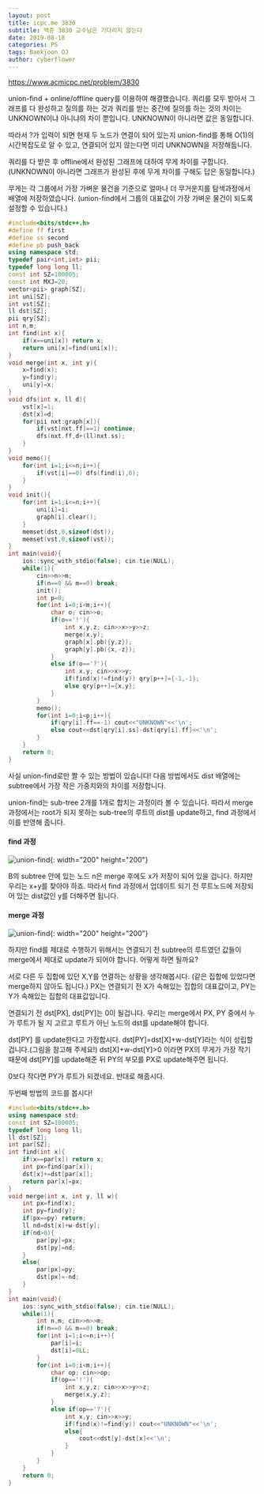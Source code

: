 ```yaml
---
layout: post
title: icpc.me 3830
subtitle: 백준 3830 교수님은 기다리지 않는다
date: 2019-08-18
categories: PS
tags: Baekjoon OJ
author: cyberflower
---
```


<https://www.acmicpc.net/problem/3830>

union-find + online/offline query를 이용하여 해결했습니다. 쿼리를 모두 받아서 그래프를 다 완성하고 질의를 하는 것과 쿼리를 받는 중간에 질의를 하는 것의 차이는 UNKNOWN이냐 아니냐의 차이 뿐입니다. UNKNOWN이 아니라면 값은 동일합니다.

따라서 ?가 입력이 되면 현재 두 노드가 연결이 되어 있는지 union-find를 통해 O(1)의 시간복잡도로 알 수 있고, 연결되어 있지 않는다면 미리 UNKNOWN을 저장해둡니다.

쿼리를 다 받은 후 offline에서 완성된 그래프에 대하여 무게 차이를 구합니다. (UNKNOWN이 아니라면 그래프가 완성된 후에 무게 차이를 구해도 답은 동일합니다.)

무게는 각 그룹에서 가장 가벼운 물건을 기준으로 얼마나 더 무거운지를 탐색과정에서 배열에 저장하였습니다. (union-find에서 그룹의 대표값이 가장 가벼운 물건이 되도록 설정할 수 있습니다.)  

```cpp
#include<bits/stdc++.h>
#define ff first
#define ss second
#define pb push_back
using namespace std;
typedef pair<int,int> pii;
typedef long long ll;
const int SZ=100005;
const int MXJ=20;
vector<pii> graph[SZ];
int uni[SZ];
int vst[SZ];
ll dst[SZ];
pii qry[SZ];
int n,m;
int find(int x){
	if(x==uni[x]) return x;
	return uni[x]=find(uni[x]);
}
void merge(int x, int y){
	x=find(x);
	y=find(y);
	uni[y]=x;
}
void dfs(int x, ll d){
	vst[x]=1;
	dst[x]=d;
	for(pii nxt:graph[x]){
		if(vst[nxt.ff]==1) continue;
		dfs(nxt.ff,d+(ll)nxt.ss);
	}
}
void memo(){
	for(int i=1;i<=n;i++){
		if(vst[i]==0) dfs(find(i),0);
	}
}
void init(){
	for(int i=1;i<=n;i++){
		uni[i]=i;
		graph[i].clear();
	}
	memset(dst,0,sizeof(dst));
	memset(vst,0,sizeof(vst));
}
int main(void){
	ios::sync_with_stdio(false); cin.tie(NULL);
	while(1){
		cin>>n>>m;
		if(n==0 && m==0) break;
		init();
		int p=0;
		for(int i=0;i<m;i++){
			char o; cin>>o;
			if(o=='!'){
				int x,y,z; cin>>x>>y>>z;
				merge(x,y);
				graph[x].pb({y,z});
				graph[y].pb({x,-z});
			}
			else if(o=='?'){
				int x,y; cin>>x>>y;
				if(find(x)!=find(y)) qry[p++]={-1,-1};
				else qry[p++]={x,y};
			}
		}
		memo();
		for(int i=0;i<p;i++){
			if(qry[i].ff==-1) cout<<"UNKNOWN"<<'\n';
			else cout<<dst[qry[i].ss]-dst[qry[i].ff]<<'\n';
		}
	}
	return 0;
}
```
사실 union-find로만 짤 수 있는 방법이 있습니다! 다음 방법에서도 dist 배열에는 subtree에서 가장 작은 가중치와의 차이를 저장합니다.

union-find는 sub-tree 2개를 1개로 합치는 과정이라 볼 수 있습니다. 따라서 merge 과정에서는 root가 되지 못하는 sub-tree의 루트의 dist를 update하고, find 과정에서 이를 반영해 줍니다.

#### find 과정

![union-find](/img/2019-08-18-icpc3830-1.png){: width="200" height="200"}

B의 subtree 안에 있는 노드 n은 merge 후에도 x가 저장이 되어 있을 겁니다. 하지만 우리는 x+y를 찾아야 하죠. 따라서 find 과정에서 업데이트 되기 전 루트노드에 저장되어 있는 dist값인 y를 더해주면 됩니다.

#### merge 과정

![union-find](/img/2019-08-18-icpc3830-2.png){: width="200" height="200"}

하지만 find를 제대로 수행하기 위해서는 연결되기 전 subtree의 루트였던 값들이 merge에서 제대로 update가 되어야 합니다. 어떻게 하면 될까요?

서로 다른 두 집합에 있던 X,Y를 연결하는 상황을 생각해봅시다. (같은 집합에 있었다면 merge하지 않아도 됩니다.) PX는 연결되기 전 X가 속해있는 집합의 대표값이고, PY는 Y가 속해있는 집합의 대표값입니다.

연결되기 전 dst[PX], dst[PY]는 0이 될겁니다. 우리는 merge에서 PX, PY 중에서 누가 루트가 될 지 고르고 루트가 아닌 노드의 dst를 update해야 합니다.

dst[PY] 를 update한다고 가정합시다. dst[PY]=dst[X]+w-dst[Y]라는 식이 성립할 겁니다.(그림을 참고해 주세요!) dst[X]+w-dst[Y]>0 이라면 PX의 무게가 가장 작기 때문에 dst[PY]를 update해준 뒤
PY의 부모를 PX로 update해주면 됩니다.

0보다 작다면 PY가 루트가 되겠네요. 반대로 해줍시다.

두번째 방법의 코드를 봅시다!

```cpp
#include<bits/stdc++.h>
using namespace std;
const int SZ=100005;
typedef long long ll;
ll dst[SZ];
int par[SZ];
int find(int x){
	if(x==par[x]) return x;
	int px=find(par[x]);
	dst[x]+=dst[par[x]];
	return par[x]=px;
}
void merge(int x, int y, ll w){
	int px=find(x);
	int py=find(y);
	if(px==py) return;
	ll nd=dst[x]+w-dst[y];
	if(nd>0){
		par[py]=px;
		dst[py]=nd;
	}
	else{
		par[px]=py;
		dst[px]=-nd;
	}
}
int main(void){
	ios::sync_with_stdio(false); cin.tie(NULL);
	while(1){
		int n,m; cin>>n>>m;
		if(n==0 && m==0) break;
		for(int i=1;i<=n;i++){
			par[i]=i;
			dst[i]=0LL;
		}
		for(int i=0;i<m;i++){
			char op; cin>>op;
			if(op=='!'){
				int x,y,z; cin>>x>>y>>z;
				merge(x,y,z);
			}
			else if(op=='?'){
				int x,y; cin>>x>>y;
				if(find(x)!=find(y)) cout<<"UNKNOWN"<<'\n';
				else{
					cout<<dst[y]-dst[x]<<'\n';
				}
			}			
		}
	}
	return 0;
}
```
